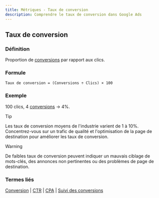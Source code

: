 ```yaml
---
title: Métriques - Taux de conversion
description: Comprendre le taux de conversion dans Google Ads
---
```


## Taux de conversion

### Définition
Proportion de [conversions](/fr/metrics/conversion) par rapport aux clics.

### Formule
```
Taux de conversion = (Conversions ÷ Clics) × 100
```

### Exemple
100 clics, 4 [conversions](/fr/metrics/conversion) → 4%.

> [!TIP]
> Les taux de conversion moyens de l'industrie varient de 1 à 10%. Concentrez-vous sur un trafic de qualité et l'optimisation de la page de destination pour améliorer les taux de conversion.

> [!WARNING]
> De faibles taux de conversion peuvent indiquer un mauvais ciblage de mots-clés, des annonces non pertinentes ou des problèmes de page de destination.

### Termes liés
[Conversion](/fr/metrics/conversion) | [CTR](/fr/metrics/ctr) | [CPA](/fr/metrics/cpa) | [Suivi des conversions](/fr/optimization/conversion-tracking)